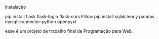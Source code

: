 instalação

pip install flask flask-login flask-cors Pillow
pip install sqlalchemy pandas mysql-connector-python openpyxl

esse é um projeto de trabalho final de Programação para Web.
